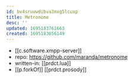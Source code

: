 ```yaml
---
id: bv4sruuwdibva3nxg5lcuxp
title: Metronome
desc: ''
updated: 1695183761663
created: 1695183656149
---
```


- [[c.software.xmpp-server]]
- repo: https://github.com/maranda/metronome
- written-in: [[prdct.lua]]
- [[p.forkOf]] [[prdct.prosody]] 